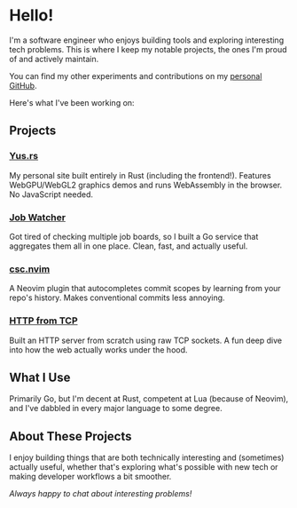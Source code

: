 # Hello!

I'm a software engineer who enjoys building tools and exploring interesting
tech problems. This is where I keep my notable projects, the ones I'm proud of
and actively maintain.

You can find my other experiments and contributions on my [personal GitHub](https://github.com/teodord25).

Here's what I've been working on:

## Projects

### [Yus.rs](https://github.com/yus-works/yus)
My personal site built entirely in Rust (including the frontend!). Features
WebGPU/WebGL2 graphics demos and runs WebAssembly in the browser. No JavaScript
needed.

### [Job Watcher](https://github.com/yus-works/job-watcher)
Got tired of checking multiple job boards, so I built a Go service that
aggregates them all in one place. Clean, fast, and actually useful.

### [csc.nvim](https://github.com/yus-works/csc-nvim)
A Neovim plugin that autocompletes commit scopes by learning from your repo's
history. Makes conventional commits less annoying.

### [HTTP from TCP](https://github.com/yus-works/http-from-tcp)
Built an HTTP server from scratch using raw TCP sockets. A fun deep dive into
how the web actually works under the hood.

## What I Use
Primarily Go, but I'm decent at Rust, competent at Lua (because of Neovim), and
I've dabbled in every major language to some degree.

## About These Projects
I enjoy building things that are both technically interesting and (sometimes)
actually useful, whether that's exploring what's possible with new tech or
making developer workflows a bit smoother.

*Always happy to chat about interesting problems!*
